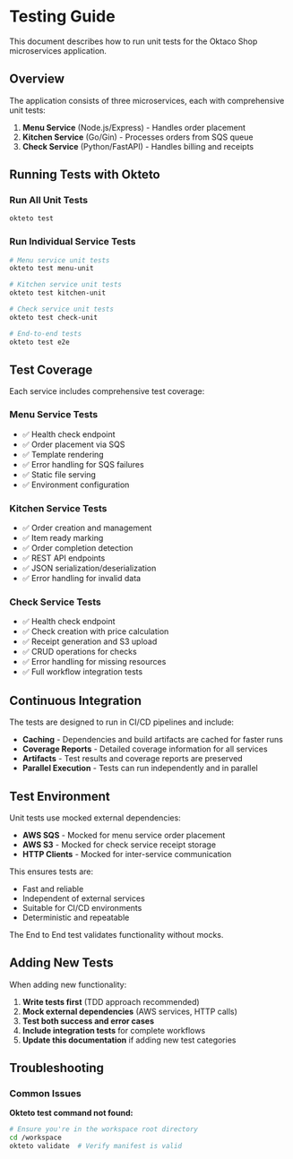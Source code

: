 # Testing Guide

This document describes how to run unit tests for the Oktaco Shop microservices application.

## Overview

The application consists of three microservices, each with comprehensive unit tests:

1. **Menu Service** (Node.js/Express) - Handles order placement
2. **Kitchen Service** (Go/Gin) - Processes orders from SQS queue
3. **Check Service** (Python/FastAPI) - Handles billing and receipts

## Running Tests with Okteto

### Run All Unit Tests
```bash
okteto test
```

### Run Individual Service Tests
```bash
# Menu service unit tests
okteto test menu-unit

# Kitchen service unit tests  
okteto test kitchen-unit

# Check service unit tests
okteto test check-unit

# End-to-end tests
okteto test e2e
```

## Test Coverage

Each service includes comprehensive test coverage:

### Menu Service Tests
- ✅ Health check endpoint
- ✅ Order placement via SQS
- ✅ Template rendering
- ✅ Error handling for SQS failures
- ✅ Static file serving
- ✅ Environment configuration

### Kitchen Service Tests
- ✅ Order creation and management
- ✅ Item ready marking
- ✅ Order completion detection
- ✅ REST API endpoints
- ✅ JSON serialization/deserialization
- ✅ Error handling for invalid data

### Check Service Tests
- ✅ Health check endpoint
- ✅ Check creation with price calculation
- ✅ Receipt generation and S3 upload
- ✅ CRUD operations for checks
- ✅ Error handling for missing resources
- ✅ Full workflow integration tests


## Continuous Integration

The tests are designed to run in CI/CD pipelines and include:

- **Caching** - Dependencies and build artifacts are cached for faster runs
- **Coverage Reports** - Detailed coverage information for all services
- **Artifacts** - Test results and coverage reports are preserved
- **Parallel Execution** - Tests can run independently and in parallel

## Test Environment

Unit tests use mocked external dependencies:

- **AWS SQS** - Mocked for menu service order placement
- **AWS S3** - Mocked for check service receipt storage
- **HTTP Clients** - Mocked for inter-service communication

This ensures tests are:
- Fast and reliable
- Independent of external services
- Suitable for CI/CD environments
- Deterministic and repeatable

The End to End test validates functionality without mocks.

## Adding New Tests

When adding new functionality:

1. **Write tests first** (TDD approach recommended)
2. **Mock external dependencies** (AWS services, HTTP calls)
3. **Test both success and error cases**
4. **Include integration tests** for complete workflows
5. **Update this documentation** if adding new test categories

## Troubleshooting

### Common Issues

**Okteto test command not found:**
```bash
# Ensure you're in the workspace root directory
cd /workspace
okteto validate  # Verify manifest is valid
```